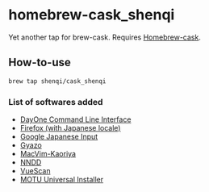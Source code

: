 homebrew-cask_shenqi
====================
Yet another tap for brew-cask. Requires [Homebrew-cask](https://github.com/phinze/homebrew-cask).

## How-to-use #
```sh
brew tap shenqi/cask_shenqi
```

### List of softwares added #
* [DayOne Command Line Interface](http://dayoneapp.com/tools/cli-man/)
* [Firefox (with Japanese locale)](https://www.mozilla.jp/firefox/)
* [Google Japanese Input](http://www.google.co.jp/ime/index.html)
* [Gyazo](https://gyazo.com/ja)
* [MacVim-Kaoriya](https://code.google.com/p/macvim-kaoriya/)
* [NNDD](http://sourceforge.jp/projects/nndd/)
* [VueScan](http://www.hamrick.com/)
* [MOTU Universal Installer](http://www.motu.com/download)
